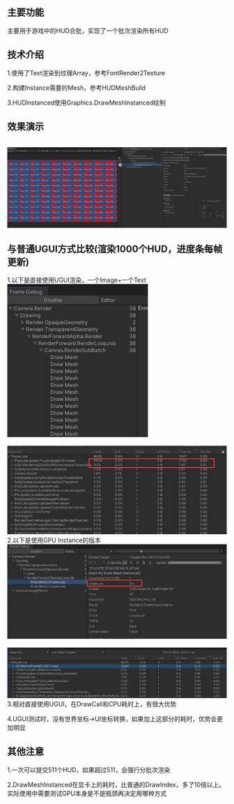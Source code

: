 
## 主要功能


主要用于游戏中的HUD合批，实现了一个批次渲染所有HUD


## 技术介绍

1.使用了Text渲染到纹理Array，参考FontRender2Texture

2.构建Instance需要的Mesh，参考HUDMeshBuild

3.HUDInstanced使用Graphics.DrawMeshInstanced绘制


## 效果演示
<br><img src='image/1.png'><br>


## 与普通UGUI方式比较(渲染1000个HUD，进度条每帧更新)

1.以下是直接使用UGUI渲染，一个Image+一个Text
<br><img src='image/4.png'><br>
<br><img src='image/5.png'><br>
2.以下是使用GPU Instance的版本
<br><img src='image/3.png'><br>
<br><img src='image/2.png'><br>
3.相对直接使用UGUI，在DrawCall和CPU耗时上，有很大优势

4.UGUI测试时，没有世界坐标->UI坐标转换，如果加上这部分的耗时，优势会更加明显


## 其他注意

1.一次可以提交511个HUD，如果超过511，会强行分批次渲染

2.DrawMeshInstanced在显卡上的耗时，比普通的DrawIndex，多了10倍以上。实际使用中需要测试GPU本身是不是瓶颈再决定用哪种方式
